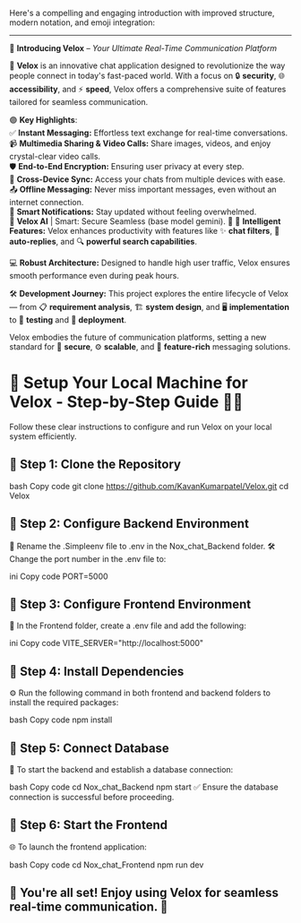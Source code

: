 Here's a compelling and engaging introduction with improved structure, modern notation, and emoji integration:  

---

📲 **Introducing Velox** – *Your Ultimate Real-Time Communication Platform*  

🚀 **Velox** is an innovative chat application designed to revolutionize the way people connect in today's fast-paced world. With a focus on 🔒 **security**, 🌐 **accessibility**, and ⚡ **speed**, Velox offers a comprehensive suite of features tailored for seamless communication.

🟣 **Key Highlights**:  
✅ **Instant Messaging:** Effortless text exchange for real-time conversations.  
📹 **Multimedia Sharing & Video Calls:** Share images, videos, and enjoy crystal-clear video calls.  
🛡️ **End-to-End Encryption:** Ensuring user privacy at every step.  
📲 **Cross-Device Sync:** Access your chats from multiple devices with ease.  
📤 **Offline Messaging:** Never miss important messages, even without an internet connection.  
🔔 **Smart Notifications:** Stay updated without feeling overwhelmed.  
💬 **Velox AI** | Smart: Secure Seamless (base model gemini). 🚀
🧠 **Intelligent Features:** Velox enhances productivity with features like ✨ **chat filters**, 🤖 **auto-replies**, and 🔍 **powerful search capabilities**.  

💻 **Robust Architecture:** Designed to handle high user traffic, Velox ensures smooth performance even during peak hours.  

🛠️ **Development Journey:** This project explores the entire lifecycle of Velox — from 📋 **requirement analysis**, 🏗️ **system design**, and 🖥️ **implementation** to 🧪 **testing** and 🚢 **deployment**.  

Velox embodies the future of communication platforms, setting a new standard for 🔐 **secure**, ⚙️ **scalable**, and 🌟 **feature-rich** messaging solutions.

# 🚀 Setup Your Local Machine for Velox - Step-by-Step Guide 🧑‍💻
Follow these clear instructions to configure and run Velox on your local system efficiently.

## 🔹 Step 1: Clone the Repository
bash
Copy code
git clone https://github.com/KavanKumarpatel/Velox.git
cd Velox
## 🔹 Step 2: Configure Backend Environment
📄 Rename the .Simpleenv file to .env in the Nox_chat_Backend folder.
🛠️ Change the port number in the .env file to:

ini
Copy code
PORT=5000
## 🔹 Step 3: Configure Frontend Environment
📄 In the Frontend folder, create a .env file and add the following:

ini
Copy code
VITE_SERVER="http://localhost:5000"
## 🔹 Step 4: Install Dependencies
⚙️ Run the following command in both frontend and backend folders to install the required packages:

bash
Copy code
npm install
## 🔹 Step 5: Connect Database
💾 To start the backend and establish a database connection:

bash
Copy code
cd Nox_chat_Backend
npm start
✅ Ensure the database connection is successful before proceeding.

## 🔹 Step 6: Start the Frontend
🌐 To launch the frontend application:

bash
Copy code
cd Nox_chat_Frontend
npm run dev
## 🎯 You're all set! Enjoy using Velox for seamless real-time communication. 🚀






